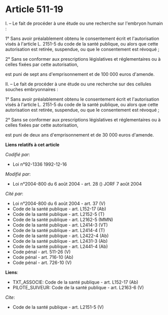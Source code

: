 # Article 511-19

I. – Le fait de procéder à une étude ou une recherche sur l'embryon humain : 

1° Sans avoir préalablement obtenu le consentement écrit et l'autorisation visés à l'article L. 2151-5 du code de la santé
publique, ou alors que cette autorisation est retirée, suspendue, ou que le consentement est révoqué ; 

2° Sans se conformer aux prescriptions législatives et réglementaires ou à celles fixées par cette autorisation, 

est puni de sept ans d'emprisonnement et de 100 000 euros d'amende. 

II. – Le fait de procéder à une étude ou une recherche sur des cellules souches embryonnaires : 

1° Sans avoir préalablement obtenu le consentement écrit et l'autorisation visés à l'article L. 2151-5 du code de la santé
publique, ou alors que cette autorisation est retirée, suspendue, ou que le consentement est révoqué ; 

2° Sans se conformer aux prescriptions législatives et réglementaires ou à celles fixées par cette autorisation, 

est puni de deux ans d'emprisonnement et de 30 000 euros d'amende.

**Liens relatifs à cet article**

_Codifié par_:

  - Loi n°92-1336 1992-12-16

_Modifié par_:

  - Loi n°2004-800 du 6 août 2004 - art. 28 () JORF 7 août 2004

_Cité par_:

  - Loi n°2004-800 du 6 août 2004 - art. 37 (V)
  - Code de la santé publique - art. L152-17 (Ab)
  - Code de la santé publique - art. L2152-5 (T)
  - Code de la santé publique - art. L2162-5 (MMN)
  - Code de la santé publique - art. L2414-3 (VT)
  - Code de la santé publique - art. L2414-4 (T)
  - Code de la santé publique - art. L2422-4 (Ab)
  - Code de la santé publique - art. L2431-3 (Ab)
  - Code de la santé publique - art. L2441-4 (Ab)
  - Code pénal - art. 511-26 (V)
  - Code pénal - art. 716-10 (Ab)
  - Code pénal - art. 726-10 (V)

**Liens**:

  - TXT_ASSOCIE: Code de la santé publique - art. L152-17 (Ab)
  - PILOTE_SUIVEUR: Code de la santé publique - art. L2163-6 (V)

_Cite_:

  - Code de la santé publique - art. L2151-5 (V)
